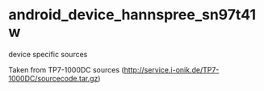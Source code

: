 android_device_hannspree_sn97t41w
=================================

device specific sources

Taken from TP7-1000DC sources (http://service.i-onik.de/TP7-1000DC/sourcecode.tar.gz)

